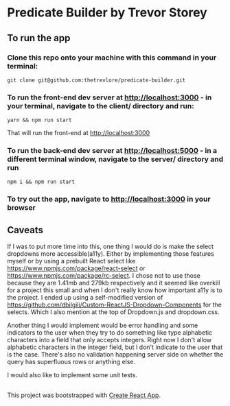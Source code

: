 # Predicate Builder by Trevor Storey

## To run the app

### Clone this repo onto your machine with this command in your terminal:
```
git clone git@github.com:thetrevlore/predicate-builder.git
```

### To run the front-end dev server at [http://localhost:3000](http://localhost:3000) - in your terminal, navigate to the client/ directory and run:
```
yarn && npm run start
```
That will run the front-end at [http://localhost:3000](http://localhost:3000)

### To run the back-end dev server at [http://localhost:5000](http://localhost:5000) - in a different terminal window, navigate to the server/ directory and run 
```
npm i && npm run start
```

### To try out the app, navigate to [http://localhost:3000](http://localhost:3000) in your browser


## Caveats
If I was to put more time into this, one thing I would do is make the select dropdowns more accessible(a11y). Either by implementing those features myself or by using a prebuilt React select like https://www.npmjs.com/package/react-select or https://www.npmjs.com/package/rc-select. I chose not to use those because they are 1.41mb and 279kb respectively and it seemed like overkill for a project this small and when I don't really know how important a11y is to the project.
I ended up using a self-modified version of https://github.com/dbilgili/Custom-ReactJS-Dropdown-Components for the selects. Which I also mention at the top of Dropdown.js and dropdown.css.

Another thing I would implement would be error handling and some indicators to the user when they try to do something like type alphabetic characters into a field that only accepts integers. Right now I don't allow alphabetic characters in the integer field, but I don't indicate to the user that is the case. There's also no validation happening server side on whether the query has superfluous rows or anything else.

I would also like to implement some unit tests.

## 
This project was bootstrapped with [Create React App](https://github.com/facebook/create-react-app).